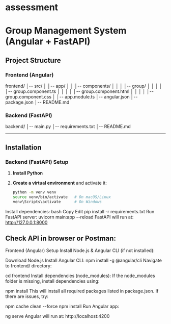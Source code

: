 # assessment
# Group Management System (Angular + FastAPI)


## Project Structure

### **Frontend (Angular)**
frontend/ │-- src/ │ │-- app/ │ │ │-- components/ │ │ │ │-- group/ │ │ │ │ │-- group.component.ts │ │ │ │ │-- group.component.html │ │ │ │ │-- group.component.css │ │-- app.module.ts │-- angular.json │-- package.json │-- README.md

### **Backend (FastAPI)**
backend/ │-- main.py │-- requirements.txt │-- README.md

---

## Installation

### **Backend (FastAPI) Setup**
1. **Install Python**

2. **Create a virtual environment** and activate it:
   ```bash
   python -m venv venv
   source venv/bin/activate   # On macOS/Linux
   venv\Scripts\activate      # On Windows
Install dependencies:
bash
Copy
Edit
pip install -r requirements.txt
Run FastAPI server:
uvicorn main:app --reload
FastAPI will run at:
http://127.0.0.1:8000

Check API in browser or Postman:
----------------------------------------------------------------------------------
Frontend (Angular) Setup
Install Node.js & Angular CLI (if not installed):

Download Node.js
Install Angular CLI:
npm install -g @angular/cli
Navigate to frontend/ directory:

cd frontend
Install dependencies (node_modules): If the node_modules folder is missing, install dependencies using:

npm install
This will install all required packages listed in package.json.
If there are issues, try:

npm cache clean --force
npm install
Run Angular app:

ng serve
Angular will run at:
http://localhost:4200

